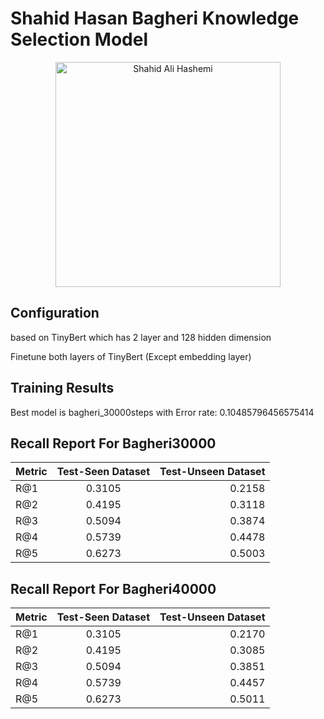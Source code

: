 # Shahid Hasan Bagheri Knowledge Selection Model

<p align="center">
<img src="https://upload.wikimedia.org/wikipedia/commons/2/26/Hassan_Baqeri.jpg" align="center"
     alt="Shahid Ali Hashemi" width="360"/>
</p>

## Configuration

based on TinyBert which has 2 layer and 128 hidden dimension

Finetune both layers of TinyBert (Except embedding layer)

## Training Results

Best model is bagheri_30000steps with Error rate: 0.10485796456575414


## Recall Report For Bagheri30000

| Metric        | Test-Seen Dataset  | Test-Unseen Dataset  |
| ------------- |:-------------:| -----:|
| R@1           | 0.3105      | 0.2158 |
| R@2           | 0.4195      |   0.3118 |
| R@3           | 0.5094      |    0.3874 |
| R@4           | 0.5739      |    0.4478 |
| R@5           | 0.6273      |    0.5003 |

## Recall Report For Bagheri40000

| Metric        | Test-Seen Dataset  | Test-Unseen Dataset  |
| ------------- |:-------------:| -----:|
| R@1           | 0.3105      | 0.2170 |
| R@2           | 0.4195      |   0.3085 |
| R@3           | 0.5094      |    0.3851 |
| R@4           | 0.5739      |    0.4457 |
| R@5           | 0.6273      |    0.5011 |
